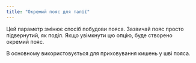 ```yaml
---
title: "Окремий пояс для талії"
---
```


Цей параметр змінює спосіб побудови пояса. Зазвичай пояс просто підвернутий, як поділ. Якщо увімкнути цю опцію, буде створено окремий пояс.

В основному використовується для приховування кишень у шві пояса.